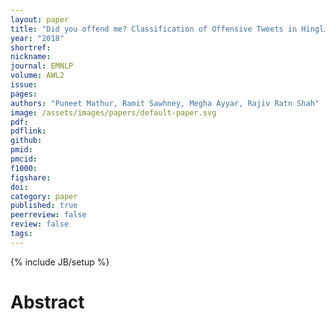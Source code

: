 ```yaml
---
layout: paper
title: "Did you offend me? Classification of Offensive Tweets in Hinglish Language"
year: "2018"
shortref: 
nickname: 
journal: EMNLP
volume: AWL2
issue: 
pages:
authors: "Puneet Mathur, Ramit Sawhney, Megha Ayyar, Rajiv Ratn Shah"
image: /assets/images/papers/default-paper.svg
pdf:
pdflink: 
github:
pmid: 
pmcid: 
f1000: 
figshare: 
doi: 
category: paper
published: true
peerreview: false
review: false
tags: 
---
```

{% include JB/setup %}

# Abstract 

